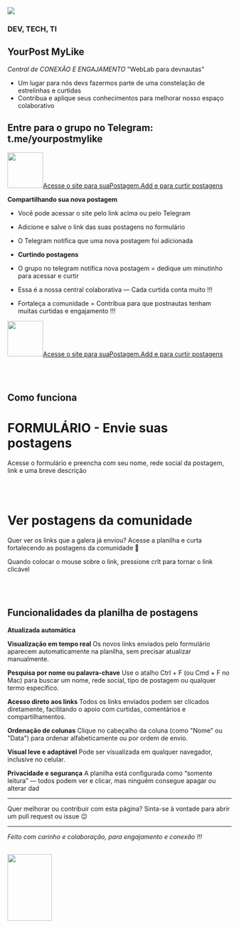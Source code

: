 
<a href="https://solmorcillo.com.br/yourpostmylike/go.html"><img src="https://solmorcillo.com.br/yourpostmylike/assets/img/yourpost_mylike_banner1.jpg" ></a>  
### DEV, TECH, TI
## YourPost MyLike

*Central de CONEXÃO E ENGAJAMENTO* "WebLab para devnautas"
* Um lugar para nós devs fazermos parte de uma constelação de estrelinhas e curtidas
* Contribua e aplique seus conhecimentos para melhorar nosso espaço colaborativo


## Entre para o grupo no Telegram: t.me/yourpostmylike 

<a href="https://solmorcillo.com.br/yourpostmylike/go.html"><img src="https://solmorcillo.com.br/yourpostmylike/assets/img/yourpost_mylike_logo.png" width="80px" height="80px">Acesse o site para suaPostagem.Add e para curtir postagens</a>


**Compartilhando sua nova postagem**
* Você pode acessar o site pelo link acima ou pelo Telegram
* Adicione e salve o link das suas postagens no formulário
* O Telegram notifica que uma nova postagem foi adicionada

* **Curtindo postagens** 
* O grupo no telegram notifica nova postagem = dedique um minutinho para acessar e curtir
* Essa é a nossa central colaborativa — Cada curtida conta muito !!!
* Fortaleça a comunidade = Contribua para que postnautas tenham muitas curtidas e engajamento !!!
 
<a href="https://solmorcillo.com.br/yourpostmylike/go.html"><img src="https://solmorcillo.com.br/yourpostmylike/assets/img/yourpost_mylike_logo.png" width="80px" height="80px">Acesse o site para suaPostagem.Add e para curtir postagens</a>

<br><br>

## Como funciona


# FORMULÁRIO - Envie suas postagens
Acesse o formulário e preencha com seu nome, rede social da postagem, link e uma breve descrição

<!--<a href="https://forms.gle/nMdsVDFs8PQKYWpB8" target="_blank" rel="noopener noreferrer">👉 Clique aqui para adicionar sua postagem</a>-->

<br><br>

# Ver postagens da comunidade
Quer ver os links que a galera já enviou?
Acesse a planilha e curta fortalecendo as postagens da comunidade 💬

<!--<a href="https://docs.google.com/spreadsheets/d/1JP3NmIpwISiu7XF-HXOnGf3Z6QFX84_fPTjCl9AL6LU/edit?usp=sharing" target="_blank" rel="noopener noreferrer">👉 Clique aqui para ver os links, acessar e curtir</a>-->
Quando colocar o mouse sobre o link, pressione crlt para tornar o link clicável 

<br><br>

## Funcionalidades da planilha de postagens

**Atualizada automática**

**Visualização em tempo real** Os novos links enviados pelo formulário aparecem automaticamente na planilha, sem precisar atualizar manualmente.

**Pesquisa por nome ou palavra-chave** Use o atalho Ctrl + F (ou Cmd + F no Mac) para buscar um nome, rede social, tipo de postagem ou qualquer termo específico.

**Acesso direto aos links** Todos os links enviados podem ser clicados diretamente, facilitando o apoio com curtidas, comentários e compartilhamentos.

**Ordenação de colunas** Clique no cabeçalho da coluna (como "Nome" ou "Data") para ordenar alfabeticamente ou por ordem de envio.

**Visual leve e adaptável** Pode ser visualizada em qualquer navegador, inclusive no celular.

**Privacidade e segurança** A planilha está configurada como “somente leitura” — todos podem ver e clicar, mas ninguém consegue apagar ou alterar dad

---

Quer melhorar ou contribuir com esta página? Sinta-se à vontade para abrir um pull request ou issue 😉

---

*Feito com carinho e colaboração, para engajamento e conexão !!!*

<br>

<img src="https://solmorcillo.com.br/imgs_public/logo_SM.jpg" width="100px" height="150px">

